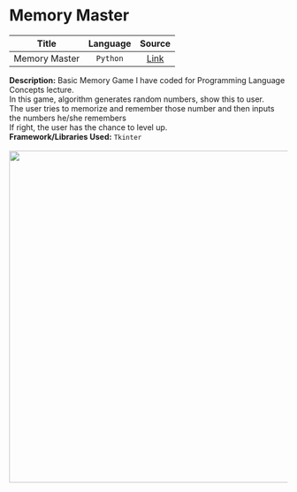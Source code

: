 # Memory Master

| Title        | Language           | Source  |
| :-------------: |:-------------:| :-----:|
| Memory Master   | `Python` | [Link](https://github.com/trfatihcinar/miscellaneous-codes/blob/main/Codes/Memory%20Master/MemoryMaster.py) |

__Description:__ Basic Memory Game I have coded for Programming Language Concepts lecture.
<br> In this game, algorithm generates random numbers, show this to user.
<br>The user tries to memorize and remember those number and then inputs the numbers he/she remembers
<br> If right, the user has the chance to level up.
<br>
__Framework/Libraries Used:__ `Tkinter`
<br><br>
<img src="https://github.com/trfatihcinar/memory-master/blob/main/Memory%20Master/Images/memory_master.jpg?raw=true" width = "800" height = "600">
<br> 
